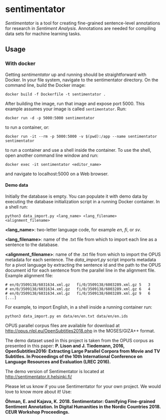 
# sentimentator

*Sentimentator* is a tool for creating fine-grained sentence-level annotations
for research in *Sentiment Analysis*. Annotations are needed for compiling data
sets for machine learning tasks.

## Usage

### With docker

Getting *sentimentator* up and running should be straightforward with Docker.
In your file system, navigate to the sentimentator directory. On the command line, build the Docker image:
    
    docker build -f Dockerfile -t sentimentator .

After building the image, run that image and expose port 5000. This example assumes your
image is called `sentimentator`. Run:

    docker run -d -p 5000:5000 sentimentator

to run a container, or:

    docker run -it --rm -p 5000:5000 -v $(pwd):/app --name sentimentator sentimentator
    
to run a container and use a shell inside the container. To use the shell, open another command line window and run:

    docker exec -it sentimentator <editor_name>

and navigate to localhost:5000 on a Web browser.

#### Demo data

Initially the database is empty. You can populate it with demo data by
executing the database initialization script in a running Docker container.
In a shell run:

    python3 data_import.py <lang_name> <lang_filename> <alignment_filename>

**<lang_name>**: two-letter language code, for example *en*, *fi*, or *sv*.

**<lang_filename>**: name of the .txt file from which to import each line as a sentence to the database.

**<alignment_filename>**: name of the .txt file from which to import the OPUS metadata for each sentence. The *data_import.py* script imports metadata for a pivot language by extracting the sentence id and the path to the OPUS document id for each sentence from the parallel line in the alignment file.
Example alignment file:

    # en/0/3509138/6031634.xml.gz	fi/0/3509138/6003289.xml.gz	5	3
    # en/0/3509138/6031634.xml.gz	fi/0/3509138/6003289.xml.gz	6	4
    # en/0/3509138/6031634.xml.gz	fi/0/3509138/6003289.xml.gz	9	6
    [...]
    
 For example, to import English, in a shell inside a running container run:

    python3 data_import.py en data/en/en.txt data/en/en.ids

OPUS parallel corpus files are available for download at http://opus.nlpl.eu/OpenSubtitles2018.php in the MOSES/GIZA++ format.

The demo dataset used in this project is taken from the OPUS corpus as presented in this paper:
**P. Lison and J. Tiedemann, 2016, OpenSubtitles2016: Extracting Large Parallel Corpora from Movie and TV Subtitles. In Proceedings of the 10th International Conference on Language Resources and Evaluation (LREC 2016).**

The demo version of Sentimentator is located at http://sentimentator.it.helsinki.fi/

Please let us know if you use Sentimentator for your own project. We would love to know more about it! Use:

**Öhman, E. and Kajava, K. 2018. Sentimentator: Gamifying Fine-grained Sentiment Annotation. In Digital Humanities
in the Nordic Countries 2018. CEUR Workshop Proceedings.**
